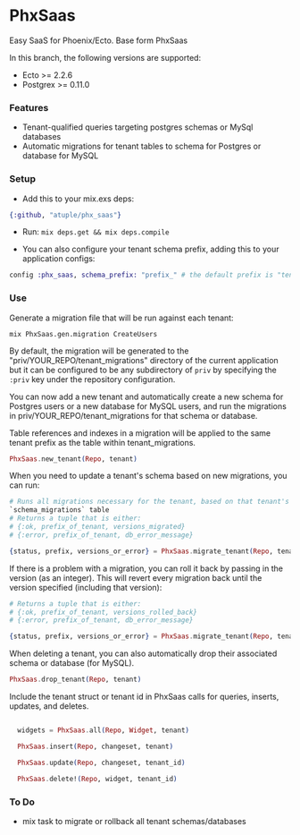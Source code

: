 # PhxSaas

Easy SaaS for Phoenix/Ecto.
Base form PhxSaas

In this branch, the following versions are supported:
* Ecto >= 2.2.6
* Postgrex >= 0.11.0

### Features
* Tenant-qualified queries targeting postgres schemas or MySql databases
* Automatic migrations for tenant tables to schema for Postgres or
database for MySQL

### Setup

- Add this to your mix.exs deps:
```elixir
{:github, "atuple/phx_saas"}
```
- Run:
```mix deps.get && mix deps.compile```

- You can also configure your tenant schema prefix, adding this to your application configs:
```elixir
config :phx_saas, schema_prefix: "prefix_" # the default prefix is "tenant_"
```

### Use

Generate a migration file that will be run against each tenant:

```
mix PhxSaas.gen.migration CreateUsers
```

By default, the migration will be generated to the
"priv/YOUR_REPO/tenant_migrations" directory of the current application but it
can be configured to be any subdirectory of `priv` by specifying the `:priv` key
under the repository configuration.

You can now add a new tenant and automatically create a new schema for Postgres
users or a new database for MySQL users, and run the migrations in
priv/YOUR_REPO/tenant_migrations for that schema or database.

Table references and indexes in a migration will be applied to the same tenant
prefix as the table within tenant_migrations.

```elixir
PhxSaas.new_tenant(Repo, tenant)
```

When you need to update a tenant's schema based on new migrations, you can run:

```elixir
# Runs all migrations necessary for the tenant, based on that tenant's
`schema_migrations` table
# Returns a tuple that is either:
# {:ok, prefix_of_tenant, versions_migrated}
# {:error, prefix_of_tenant, db_error_message}

{status, prefix, versions_or_error} = PhxSaas.migrate_tenant(Repo, tenant)
```

If there is a problem with a migration, you can roll it back by passing in the
version (as an integer). This will revert every migration back until the version
specified (including that version):

```elixir
# Returns a tuple that is either:
# {:ok, prefix_of_tenant, versions_rolled_back}
# {:error, prefix_of_tenant, db_error_message}

{status, prefix, versions_or_error} = PhxSaas.migrate_tenant(Repo, tenant, :down, to: 20160711125401)
```

When deleting a tenant, you can also automatically drop their associated schema or database (for MySQL).

```elixir
PhxSaas.drop_tenant(Repo, tenant)
```

Include the tenant struct or tenant id in PhxSaas calls for queries, inserts, updates, and deletes.

```elixir

  widgets = PhxSaas.all(Repo, Widget, tenant)

  PhxSaas.insert(Repo, changeset, tenant)

  PhxSaas.update(Repo, changeset, tenant_id)

  PhxSaas.delete!(Repo, widget, tenant_id)

```

### To Do

- mix task to migrate or rollback all tenant schemas/databases
